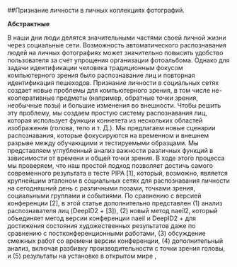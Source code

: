##Признание личности в личных коллекциях фотографий.

**Абстрактные**

В наши дни люди делятся значительными частями своей личной жизни через социальные сети. Возможность автоматического распознавания людей на личных фотографиях может значительно повысить удобство пользователя за счет упрощения организации фотоальбома. Однако для задачи идентификации человека традиционным фокусом компьютерного зрения было распознавание лиц и повторная идентификация пешеходов. Признание личности в социальных сетях создает новые проблемы для компьютерного зрения, в том числе не-кооперативные предметы (например, обратные точки зрения, необычные позы) и большие изменения во внешности. Чтобы решить эту проблему, мы создаем простую систему распознавания лиц, которая использует функции коннетета из нескольких областей изображения (голова, тело и т. Д.). Мы предлагаем новые сценарии распознавания, которые фокусируются на временном и внешнем разрыве между обучающими и тестируемыми образцами. Мы представляем углубленный анализ важности различных функций в зависимости от времени и общей точки зрения. В ходе этого процесса мы проверяем, что наш простой подход позволяет достичь самого современного результата в тесте PIPA [1], который, возможно, является крупнейшим эталоном в социальных сетях для распознавания личности на сегодняшний день с различными позами, точками зрения, социальными группами и событиями. По сравнению с версией конференции [2], в этой статье дополнительно представлен (1) анализ распознавателя лиц (DeepID2 + [3]), (2) новый метод naeil2, который объединяет метод версии конференции naeil и DeepID2 + для достижения состояния художественных результатов даже по сравнению с постконференционными работами, (3) обсуждение смежных работ со времени версии конференции, (4) дополнительный анализ, включая разбивку производительности с точки зрения головы, и (5) результаты на установке в открытом мире ,
